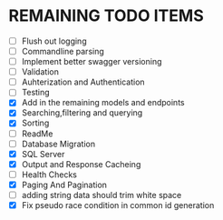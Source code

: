 ﻿# REMAINING TODO ITEMS
- [ ] Flush out logging
- [ ] Commandline parsing
- [ ] Implement better swagger versioning
- [ ] Validation
- [ ] Auhterization and Authentication
- [ ] Testing
- [x] Add in the remaining models and endpoints
- [x] Searching,filtering and querying
- [x] Sorting
- [ ] ReadMe
- [ ] Database Migration
- [x] SQL Server
- [x] Output and Response Cacheing
- [ ] Health Checks
- [x] Paging And Pagination
- [ ] adding string data should trim white space
- [x] Fix pseudo race condition in common id generation